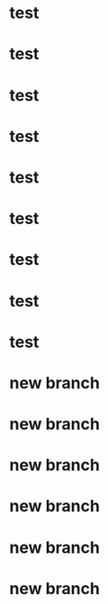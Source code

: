 # test
# test
# test
# test
# test
# test
# test
# test
# test
# new branch
# new branch
# new branch
# new branch
# new branch
# new branch
